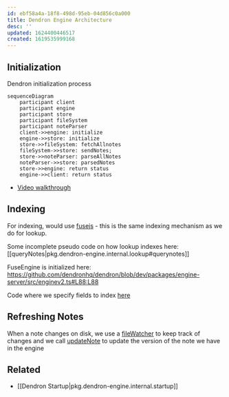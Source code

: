```yaml
---
id: ebf58a4a-18f8-498d-95eb-04d856c0a000
title: Dendron Engine Architecture
desc: ''
updated: 1624400446517
created: 1619535999168
---
```



## Initialization

Dendron initialization process

```mermaid
sequenceDiagram
    participant client
    participant engine
    participant store
    participant fileSystem
    participant noteParser
    client->>engine: initialize
    engine->>store: initialize
    store->>fileSystem: fetchAllnotes
    fileSystem->>store: sendNotes;
    store->>noteParser: parseAllNotes
    noteParser->>store: parsedNotes
    store->>engine: return status
    engine->>client: return status
```

- [Video walkthrough](https://youtu.be/nWJCP1DR5Io)


## Indexing
For indexing, would use [fusejs](https://fusejs.io/) - this is the same indexing mechanism as we do for lookup. 

Some incomplete pseudo code on how lookup indexes here: [[queryNotes|pkg.dendron-engine.internal.lookup#querynotes]]

FuseEngine is initialized here: https://github.com/dendronhq/dendron/blob/dev/packages/engine-server/src/enginev2.ts#L88:L88

Code where we specify fields to index [here](https://github.com/dendronhq/dendron/blob/dev/packages/engine-server/src/fuseEngine.ts#L110:L110)


## Refreshing Notes

When a note changes on disk, we use a [fileWatcher](https://github.com/dendronhq/dendron/blob/dev/packages/plugin-core/src/fileWatcher.ts#L65:L65) to keep track of changes and we call [updateNote](https://github.com/dendronhq/dendron/blob/dev/packages/engine-server/src/engineClient.ts#L348:L348) to update the version of the note we have in the engine


## Related
- [[Dendron Startup|pkg.dendron-engine.internal.startup]]
